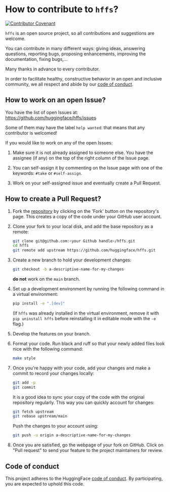 # How to contribute to `hffs`?
[![Contributor Covenant](https://img.shields.io/badge/Contributor%20Covenant-2.0-4baaaa.svg)](CODE_OF_CONDUCT.md)

`hffs` is an open source project, so all contributions and suggestions are welcome.

You can contribute in many different ways: giving ideas, answering questions, reporting bugs, proposing enhancements, 
improving the documentation, fixing bugs,...

Many thanks in advance to every contributor.

In order to facilitate healthy, constructive behavior in an open and inclusive community, we all respect and abide by 
our [code of conduct](CODE_OF_CONDUCT.md).

## How to work on an open Issue?
You have the list of open Issues at: https://github.com/huggingface/hffs/issues

Some of them may have the label `help wanted`: that means that any contributor is welcomed!

If you would like to work on any of the open Issues:

1. Make sure it is not already assigned to someone else. You have the assignee (if any) on the top of the right column of the Issue page.

2. You can self-assign it by commenting on the Issue page with one of the keywords: `#take` or `#self-assign`.

3. Work on your self-assigned issue and eventually create a Pull Request.

## How to create a Pull Request?
1. Fork the [repository](https://github.com/huggingface/hffs) by clicking on the 'Fork' button on the repository's page. This creates a copy of the code under your GitHub user account.

2. Clone your fork to your local disk, and add the base repository as a remote:

	```bash
	git clone git@github.com:<your Github handle>/hffs.git
	cd hffs
	git remote add upstream https://github.com/huggingface/hffs.git
	```

3. Create a new branch to hold your development changes:

	```bash
	git checkout -b a-descriptive-name-for-my-changes
	```

	**do not** work on the `main` branch.

4. Set up a development environment by running the following command in a virtual environment:

	```bash
	pip install -e ".[dev]"
	```

   (If `hffs` was already installed in the virtual environment, remove
   it with `pip uninstall hffs` before reinstalling it in editable
   mode with the `-e` flag.)

5. Develop the features on your branch. 

6. Format your code. Run black and ruff so that your newly added files look nice with the following command:

	```bash
	make style
	```

7. Once you're happy with your code, add your changes and make a commit to record your changes locally:

	```bash
	git add -p
	git commit
	```

	It is a good idea to sync your copy of the code with the original
	repository regularly. This way you can quickly account for changes:

	```bash
	git fetch upstream
	git rebase upstream/main
    ```

   Push the changes to your account using:

   ```bash
   git push -u origin a-descriptive-name-for-my-changes
   ```

8. Once you are satisfied, go the webpage of your fork on GitHub. Click on "Pull request" to send your feature to the project maintainers for review.

## Code of conduct

This project adheres to the HuggingFace [code of conduct](CODE_OF_CONDUCT.md). 
By participating, you are expected to uphold this code.